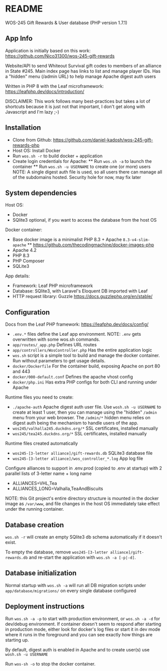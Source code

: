 # README

WOS-245 Gift Rewards & User database (PHP version 1.7.1)

## App Info
Application is initially based on this work:
https://github.com/Nico31300/wos-245-gift-rewards

Website/API to send Whiteout Survival gift codes to members of an alliance in State #245.
Main index page has links to list and manage player IDs.
Has a "hidden" menu (/admin URL) to help manage Apache digest auth users

Written in PHP 8 with the Leaf microframework:
https://leafphp.dev/docs/introduction/

DISCLAIMER: This work follows many best-practices but takes a lot of shortcuts
because it is just not that important, I don't get along with Javascript and I'm lazy ;-)

## Installation
* Clone from Github: https://github.com/daniel-kadosh/wos-245-gift-rewards-php
* Host OS: Install Docker
* Run `wos.sh -r` to build docker + application
* Create login credentials for Apache:
** Run `wos.sh -a` to launch the container
** Run `wos.sh -u USERNAME` to create one (or more) users
NOTE: A single digest auth file is used, so all users there can manage all of
the subdomains hosted. Security hole for now, may fix later

## System dependencies
Host OS:
* Docker
* SQlite3 optional, if you want to access the database from the host OS

Docker container:
* Base docker image is a minimalist PHP 8.3 + Apache `8.3-v4-slim-apache`
** https://github.com/thecodingmachine/docker-images-php
* Apache 4.2
* PHP 8.3
* PHP Composer
* SQLite3

App details:
* Framework: Leaf PHP microframework
* Database: SQlite3, with Laravel's Eloquent DB imported with Leaf
* HTTP request library: Guzzle https://docs.guzzlephp.org/en/stable/

## Configuration
Docs from the Leaf PHP framework: https://leafphp.dev/docs/config/
* `.env.*` files define the Leaf app environment. NOTE: `.env` gets overwritten with some wos.sh commands.
* `app/routes/_app.php` Defines URL routes
* `app/controllers/WosController.php` Has the entire application logic
* `wos.sh` script is a simple tool to build and manage the docker container.
Run without parameters to get usage details.
* `docker/Dockerfile` For the container build, exposing Apache on port 80 and 443
* `docker/000-default.conf` Defines the apache vhost config
* `docker/php.ini` Has extra PHP configs for both CLI and running under Apache

Runtime files you need to create:
* `./apache-auth` Apache digest auth user file. Use `wosh.sh -u USERNAME` to create at least 1 user,
then you can manage using the "hidden" `/admin` menu from your web browser.
The `/admin/*` hidden menu relies on digest auth being the mechanism to handle users of the app.
* `wos245/valhalla245.duckdns.org/*` SSL certificates, installed manually
* `wos245/tea245.duckdns.org/*` SSL certificates, installed manually

Runtime files created automatically
* `wos245-[3-letter alliance]/gift-rewards.db` SQLite3 database file
* `wos245-[3-letter alliance]/wos_controller_*.log` App log file

Configure alliances to support in .env.prod (copied to .env at startup) with 2 parallel
lists of 3-letter name + long name
* ALLIANCES=VHL,Tea
* ALLIANCES_LONG=Valhalla,TeaAndBiscuits

NOTE: this Git project's entire directory structure is mounted in the docker image as `/var/www`,
and file changes in the host OS immediately take effect under the running container.

## Database creation
`wos.sh -r` will create an empty SQlite3 db schema automatically if it doesn't exist.

To empty the database, remove `wos245-[3-letter alliance]/gift-rewards.db` and re-start the application with
`wos.sh -a [-p|-d]`.

## Database initialization
Normal startup with `wos.sh -a` will run all DB migration scripts under
`app/database/migrations/` on every single database configured

## Deployment instructions
Run `wos.sh -a -p` to start with production environment, or `wos.sh -a -d` for dev/debug environment.
If container doesn't seem to respond after starting in production mode, either look for docker's log files
or start it in dev mode where it runs in the foreground and you can see exactly how things are starting up.

By default, digest auth is enabled in Apache and to create user(s) use `wosh.sh -u USERNAME`

Run `wos-sh -o` to stop the docker container.
